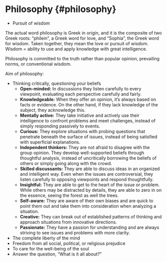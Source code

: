 # Philosophy {#philosophy}

*   Pursuit of wisdom

The actual word philosophy is Greek in origin, and it is the composite of two Greek roots: “philein”, a Greek word for love, and “Sophia”, the Greek word for wisdom. Taken together, they mean the love or pursuit of wisdom. Wisdom = ability to use and apply knowledge with great intelligence.

Philosophy is committed to the truth rather than popular opinion, prevailing norms, or conventional wisdom.

Aim of philosophy:

*   Thinking critically, questioning your beliefs
    *   **Open-minded:** In discussions they listen carefully to every viewpoint, evaluating each perspective carefully and fairly.
    *   **Knowledgeable:** When they offer an opinion, it’s always based on facts or evidence. On the other hand, if they lack knowledge of the subject, they acknowledge this.
    *   **Mentally active:** They take initiative and actively use their intelligence to confront problems and meet challenges, instead of simply responding passively to events.
    *   **Curious:** They explore situations with probing questions that penetrate beneath the surface of issues, instead of being satisfied with superficial explanations.
    *   **Independent thinkers:** They are not afraid to disagree with the group opinion. They develop well-supported beliefs through thoughtful analysis, instead of uncritically borrowing the beliefs of others or simply going along with the crowd.
    *   **Skilled discussants:** They are able to discuss ideas in an organized and intelligent way. Even when the issues are controversial, they listen carefully to opposing viewpoints and respond thoughtfully.
    *   **Insightful:** They are able to get to the heart of the issue or problem. While others may be distracted by details, they are able to zero in on the essence, seeing the forest as well the trees.
    *   **Self-aware:** They are aware of their own biases and are quick to point them out and take them into consideration when analyzing a situation.
    *   **Creative:** They can break out of established patterns of thinking and approach situations from innovative directions.
    *   **Passionate:** They have a passion for understanding and are always striving to see issues and problems with more clarity.
*   The complete liberty of the mind
*   Freedom from all social, political, or religious prejudice
*   To care for the well-being of the soul
*   Answer the question, “What is it all about?”